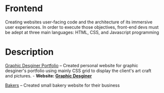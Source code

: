 # Frontend

Creating websites user-facing code and the architecture of its immersive user experiences. In order to execute those objectives, front-end devs must be adept at three main languages: HTML, CSS, and Javascript programming

# Description

[Graphic Desginer Portfolio](https://github.com/jyoon2286/frontend/tree/main/Graphic%20Desginer%20Client%20Portfolio) – Created personal website for graphic desginer's portfolio using mainly CSS grid to display the client's art craft and pictures. - <b>Website: [Graphic Desginer](https://jikyungyoon.netlify.app/)</b>

[Bakers](https://github.com/jyoon2286/frontend/tree/main/Bakers) – Created small bakery website for their business 
